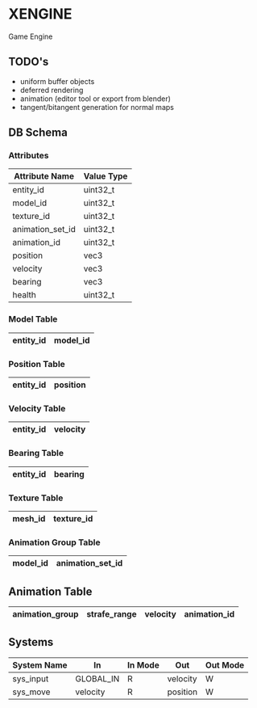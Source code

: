 # XENGINE
Game Engine

## TODO's
- uniform buffer objects
- deferred rendering
- animation (editor tool or export from blender)
- tangent/bitangent generation for normal maps

## DB Schema

### Attributes
| Attribute Name   | Value Type |
|------------------|------------|
| entity_id        | uint32_t   | 
| model_id         | uint32_t   | 
| texture_id       | uint32_t   |
| animation_set_id | uint32_t   |
| animation_id     | uint32_t   |
| position         | vec3       |
| velocity         | vec3       |
| bearing          | vec3       |
| health           | uint32_t   |

### Model Table
| entity_id | model_id |
|-----------|----------|

### Position Table
| entity_id | position |
|-----------|----------|

### Velocity Table
| entity_id | velocity |
|-----------|----------|

### Bearing Table
| entity_id | bearing |
|-----------|---------|

### Texture Table
| mesh_id | texture_id |
|---------|------------|

### Animation Group Table
| model_id | animation_set_id |
|----------|------------------|

## Animation Table
| animation_group | strafe_range | velocity | animation_id |
|-----------------|--------------|----------|--------------|

## Systems
| System Name | In        | In Mode | Out       | Out Mode |
|-------------|-----------|---------|-----------|----------|
| sys_input   | GLOBAL_IN | R       | velocity  | W        |
| sys_move    | velocity  | R       | position  | W        |

